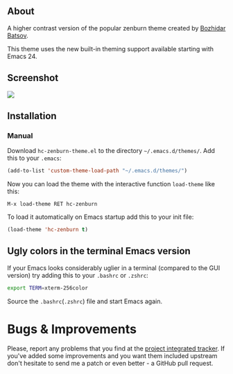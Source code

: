 ## About

A higher contrast version of the popular zenburn theme created by [Bozhidar Batsov](https://github.com/bbatsov/zenburn-emacs).

This theme uses the new built-in theming support available starting
with Emacs 24.

## Screenshot

![](https://github.com/edran/hc-zenburn-emacs/blob/master/screenshot.jpeg)


## Installation

### Manual

Download `hc-zenburn-theme.el` to the directory `~/.emacs.d/themes/`. Add this to your
`.emacs`:

```lisp
(add-to-list 'custom-theme-load-path "~/.emacs.d/themes/")
```

Now you can load the theme with the interactive function `load-theme` like this:

`M-x load-theme RET hc-zenburn`

<!-- ### Package.el -->

<!-- Zenburn is available in both [Marmalade](http://marmalade-repo.org) -->
<!-- and [MELPA](http://melpa.milkbox.net). -->
<!-- Keep in mind the fact the version in the Marmalade repo may not always -->
<!-- be up-to-date. -->

<!-- You can install `zenburn` with the following command: -->

<!-- `M-x package-install hc-zenburn-theme` -->

To load it automatically on Emacs startup add this to your init file:

```lisp
(load-theme 'hc-zenburn t)
```

## Ugly colors in the terminal Emacs version

If your Emacs looks considerably uglier in a terminal (compared to the
GUI version) try adding this to your `.bashrc` or `.zshrc`:

```bash
export TERM=xterm-256color
```

Source the `.bashrc`(`.zshrc`) file and start Emacs again.

# Bugs & Improvements

Please, report any problems that you find at the
[project integrated tracker](https://github.com/bbatsov/zenburn-emacs/issues).
If you've added some improvements and you want them included upstream
don't hesitate to send me a patch or even better - a GitHub pull
request.
